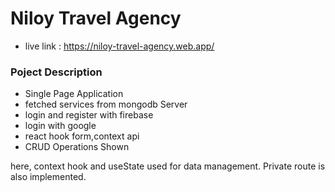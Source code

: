 # Niloy Travel Agency
* live link : https://niloy-travel-agency.web.app/
### Poject Description
* Single Page Application 
* fetched services from mongodb Server
* login and register with firebase 
* login with google
* react hook form,context api 
* CRUD Operations Shown

here, context hook and useState used for data management.
Private route is also implemented.